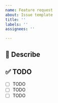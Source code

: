 ```yaml
---
name: Feature request
about: Issue template
title: ''
labels: ''
assignees: ''

---
```


## 📖 Describe

## ✅ TODO

- [ ] TODO
- [ ] TODO
- [ ] TODO
